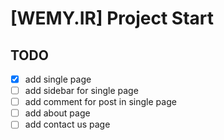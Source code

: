 # [WEMY.IR] Project Start

## TODO
- [x] add single page
- [ ] add sidebar for single page
- [ ] add comment for post in single page
- [ ] add about page
- [ ] add contact us page
